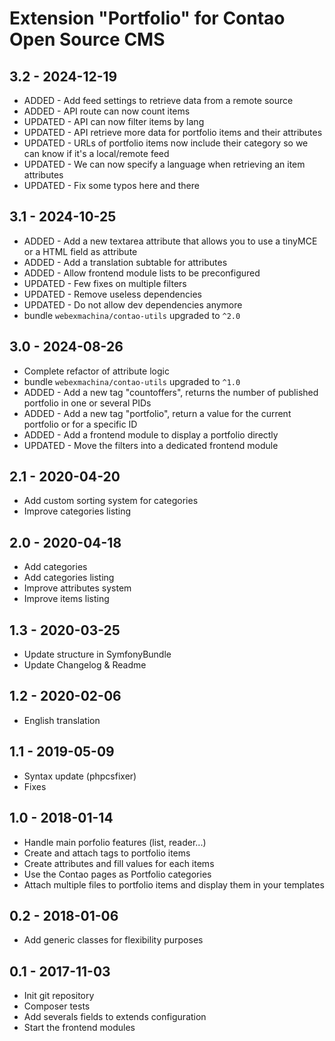 
# Extension "Portfolio" for Contao Open Source CMS

## 3.2 - 2024-12-19
- ADDED - Add feed settings to retrieve data from a remote source
- ADDED - API route can now count items
- UPDATED - API can now filter items by lang
- UPDATED - API retrieve more data for portfolio items and their attributes
- UPDATED - URLs of portfolio items now include their category so we can know if it's a local/remote feed
- UPDATED - We can now specify a language when retrieving an item attributes
- UPDATED - Fix some typos here and there

## 3.1 - 2024-10-25
- ADDED - Add a new textarea attribute that allows you to use a tinyMCE or a HTML field as attribute
- ADDED - Add a translation subtable for attributes
- ADDED - Allow frontend module lists to be preconfigured
- UPDATED - Few fixes on multiple filters
- UPDATED - Remove useless dependencies
- UPDATED - Do not allow dev dependencies anymore
- bundle `webexmachina/contao-utils` upgraded to `^2.0`

## 3.0 - 2024-08-26
- Complete refactor of attribute logic
- bundle `webexmachina/contao-utils` upgraded to `^1.0`
- ADDED - Add a new tag "countoffers", returns the number of published portfolio in one or several PIDs
- ADDED - Add a new tag "portfolio", return a value for the current portfolio or for a specific ID
- ADDED - Add a frontend module to display a portfolio directly
- UPDATED - Move the filters into a dedicated frontend module

## 2.1 - 2020-04-20
- Add custom sorting system for categories
- Improve categories listing

## 2.0 - 2020-04-18
- Add categories
- Add categories listing
- Improve attributes system
- Improve items listing

## 1.3 - 2020-03-25
- Update structure in SymfonyBundle
- Update Changelog & Readme

## 1.2 - 2020-02-06
- English translation

## 1.1 - 2019-05-09
- Syntax update (phpcsfixer)
- Fixes

## 1.0 - 2018-01-14
- Handle main porfolio features (list, reader...)
- Create and attach tags to portfolio items
- Create attributes and fill values for each items
- Use the Contao pages as Portfolio categories
- Attach multiple files to portfolio items and display them in your templates

## 0.2 - 2018-01-06
- Add generic classes for flexibility purposes

## 0.1 - 2017-11-03
- Init git repository
- Composer tests
- Add severals fields to extends configuration
- Start the frontend modules
